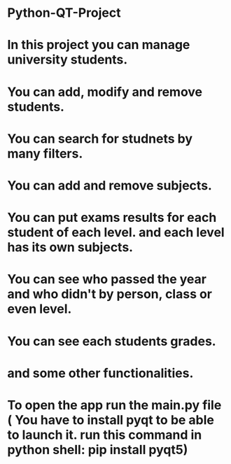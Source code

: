 # Python-QT-Project
# In this project you can manage university students.
# You can add, modify and remove students.
# You can search for studnets by many filters.
# You can add and remove subjects.
# You can put exams results for each student of each level. and each level has its own subjects.
# You can see who passed the year and who didn't by person, class or even level.
# You can see each students grades.
# and some other functionalities.
# To open the app run the main.py file ( You have to install pyqt to be able to launch it. run this command in python shell: pip install pyqt5)

